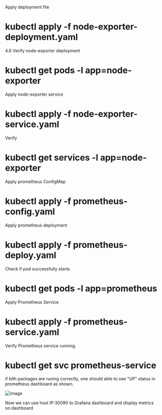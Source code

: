 Apply deployment file
# kubectl apply -f node-exporter-deployment.yaml
4.6 Verify node-exporter deployment
# kubectl get pods -l app=node-exporter
Apply node-exporter service
# kubectl apply -f node-exporter-service.yaml
Verify
# kubectl get services -l app=node-exporter

Apply prometheus ConfigMap
# kubectl apply -f prometheus-config.yaml
Apply prometheus deployment
# kubectl apply -f prometheus-deploy.yaml
Check if pod successfully starts
# kubectl get pods -l app=prometheus
Apply Prometheus Service
# kubectl apply -f prometheus-service.yaml
Verify Prometheus service running.
# kubectl get svc prometheus-service

if bith packages are runing correctly, one should able to see "UP" status in prometheus dashboard as shown.

![image](https://github.com/user-attachments/assets/2f5745ce-2a45-4649-a89a-acf49cd65fe8)

Now we can use host IP:30090 to Grafana dashboard and display metrics on dashboard

